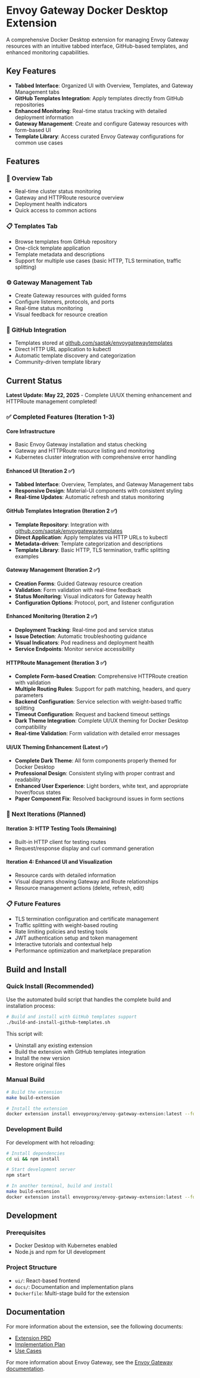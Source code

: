 # Envoy Gateway Docker Desktop Extension

A comprehensive Docker Desktop extension for managing Envoy Gateway resources with an intuitive tabbed interface, GitHub-based templates, and enhanced monitoring capabilities.

## Key Features

- **Tabbed Interface**: Organized UI with Overview, Templates, and Gateway Management tabs
- **GitHub Templates Integration**: Apply templates directly from GitHub repositories
- **Enhanced Monitoring**: Real-time status tracking with detailed deployment information
- **Gateway Management**: Create and configure Gateway resources with form-based UI
- **Template Library**: Access curated Envoy Gateway configurations for common use cases

## Features

### 🎯 Overview Tab
- Real-time cluster status monitoring
- Gateway and HTTPRoute resource overview
- Deployment health indicators
- Quick access to common actions

### 📋 Templates Tab
- Browse templates from GitHub repository
- One-click template application
- Template metadata and descriptions
- Support for multiple use cases (basic HTTP, TLS termination, traffic splitting)

### ⚙️ Gateway Management Tab
- Create Gateway resources with guided forms
- Configure listeners, protocols, and ports
- Real-time status monitoring
- Visual feedback for resource creation

### 🔗 GitHub Integration
- Templates stored at [github.com/saptak/envoygatewaytemplates](https://github.com/saptak/envoygatewaytemplates)
- Direct HTTP URL application to kubectl
- Automatic template discovery and categorization
- Community-driven template library

## Current Status

**Latest Update: May 22, 2025** - Complete UI/UX theming enhancement and HTTPRoute management completed!

### ✅ Completed Features (Iteration 1-3)

#### Core Infrastructure
- Basic Envoy Gateway installation and status checking
- Gateway and HTTPRoute resource listing and monitoring
- Kubernetes cluster integration with comprehensive error handling

#### Enhanced UI (Iteration 2 ✅)
- **Tabbed Interface**: Overview, Templates, and Gateway Management tabs
- **Responsive Design**: Material-UI components with consistent styling
- **Real-time Updates**: Automatic refresh and status monitoring

#### GitHub Templates Integration (Iteration 2 ✅)
- **Template Repository**: Integration with [github.com/saptak/envoygatewaytemplates](https://github.com/saptak/envoygatewaytemplates)
- **Direct Application**: Apply templates via HTTP URLs to kubectl
- **Metadata-driven**: Template categorization and descriptions
- **Template Library**: Basic HTTP, TLS termination, traffic splitting examples

#### Gateway Management (Iteration 2 ✅)
- **Creation Forms**: Guided Gateway resource creation
- **Validation**: Form validation with real-time feedback
- **Status Monitoring**: Visual indicators for Gateway health
- **Configuration Options**: Protocol, port, and listener configuration

#### Enhanced Monitoring (Iteration 2 ✅)
- **Deployment Tracking**: Real-time pod and service status
- **Issue Detection**: Automatic troubleshooting guidance
- **Visual Indicators**: Pod readiness and deployment health
- **Service Endpoints**: Monitor service accessibility

#### HTTPRoute Management (Iteration 3 ✅)
- **Complete Form-based Creation**: Comprehensive HTTPRoute creation with validation
- **Multiple Routing Rules**: Support for path matching, headers, and query parameters
- **Backend Configuration**: Service selection with weight-based traffic splitting
- **Timeout Configuration**: Request and backend timeout settings
- **Dark Theme Integration**: Complete UI/UX theming for Docker Desktop compatibility
- **Real-time Validation**: Form validation with detailed error messages

#### UI/UX Theming Enhancement (Latest ✅)
- **Complete Dark Theme**: All form components properly themed for Docker Desktop
- **Professional Design**: Consistent styling with proper contrast and readability
- **Enhanced User Experience**: Light borders, white text, and appropriate hover/focus states
- **Paper Component Fix**: Resolved background issues in form sections

### 🚧 Next Iterations (Planned)

#### Iteration 3: HTTP Testing Tools (Remaining)
- Built-in HTTP client for testing routes
- Request/response display and curl command generation

#### Iteration 4: Enhanced UI and Visualization
- Resource cards with detailed information
- Visual diagrams showing Gateway and Route relationships
- Resource management actions (delete, refresh, edit)

### 📋 Future Features
- TLS termination configuration and certificate management
- Traffic splitting with weight-based routing
- Rate limiting policies and testing tools
- JWT authentication setup and token management
- Interactive tutorials and contextual help
- Performance optimization and marketplace preparation

## Build and Install

### Quick Install (Recommended)

Use the automated build script that handles the complete build and installation process:

```bash
# Build and install with GitHub templates support
./build-and-install-github-templates.sh
```

This script will:
- Uninstall any existing extension
- Build the extension with GitHub templates integration
- Install the new version
- Restore original files

### Manual Build

```bash
# Build the extension
make build-extension

# Install the extension
docker extension install envoyproxy/envoy-gateway-extension:latest --force
```

### Development Build

For development with hot reloading:

```bash
# Install dependencies
cd ui && npm install

# Start development server
npm start

# In another terminal, build and install
make build-extension
docker extension install envoyproxy/envoy-gateway-extension:latest --force
```

## Development

### Prerequisites

- Docker Desktop with Kubernetes enabled
- Node.js and npm for UI development

### Project Structure

- `ui/`: React-based frontend
- `docs/`: Documentation and implementation plans
- `Dockerfile`: Multi-stage build for the extension

## Documentation

For more information about the extension, see the following documents:

- [Extension PRD](docs/envoy_gateway_extension_prd.md)
- [Implementation Plan](docs/envoy_gateway_implementation_plan.md)
- [Use Cases](docs/envoy_gateway_use_cases.md)

For more information about Envoy Gateway, see the [Envoy Gateway documentation](https://gateway.envoyproxy.io/docs/).
